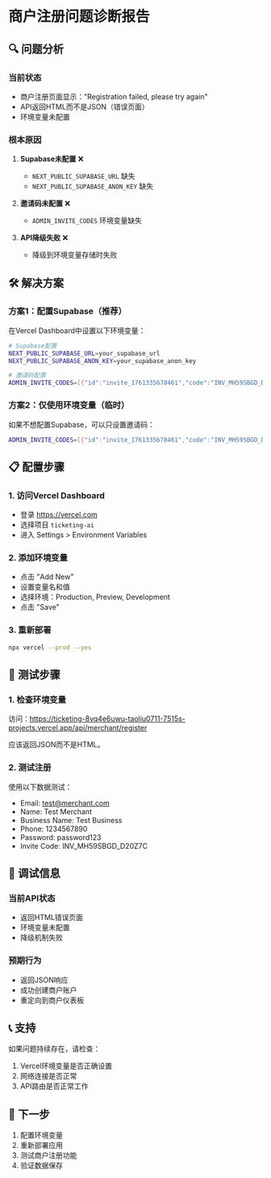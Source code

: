 # 商户注册问题诊断报告

## 🔍 问题分析

### 当前状态
- 商户注册页面显示："Registration failed, please try again"
- API返回HTML而不是JSON（错误页面）
- 环境变量未配置

### 根本原因
1. **Supabase未配置** ❌
   - `NEXT_PUBLIC_SUPABASE_URL` 缺失
   - `NEXT_PUBLIC_SUPABASE_ANON_KEY` 缺失

2. **邀请码未配置** ❌
   - `ADMIN_INVITE_CODES` 环境变量缺失

3. **API降级失败** ❌
   - 降级到环境变量存储时失败

## 🛠️ 解决方案

### 方案1：配置Supabase（推荐）

在Vercel Dashboard中设置以下环境变量：

```bash
# Supabase配置
NEXT_PUBLIC_SUPABASE_URL=your_supabase_url
NEXT_PUBLIC_SUPABASE_ANON_KEY=your_supabase_anon_key

# 邀请码配置
ADMIN_INVITE_CODES=[{"id":"invite_1761335678461","code":"INV_MH59SBGD_D20Z7C","isActive":true,"maxEvents":10,"usedBy":null,"usedAt":null,"expiresAt":"2025-11-23T19:54:38.461Z","createdAt":"2025-10-24T19:54:38.461Z"}]
```

### 方案2：仅使用环境变量（临时）

如果不想配置Supabase，可以只设置邀请码：

```bash
ADMIN_INVITE_CODES=[{"id":"invite_1761335678461","code":"INV_MH59SBGD_D20Z7C","isActive":true,"maxEvents":10,"usedBy":null,"usedAt":null,"expiresAt":"2025-11-23T19:54:38.461Z","createdAt":"2025-10-24T19:54:38.461Z"}]
```

## 📋 配置步骤

### 1. 访问Vercel Dashboard
- 登录 https://vercel.com
- 选择项目 `ticketing-ai`
- 进入 Settings > Environment Variables

### 2. 添加环境变量
- 点击 "Add New"
- 设置变量名和值
- 选择环境：Production, Preview, Development
- 点击 "Save"

### 3. 重新部署
```bash
npx vercel --prod --yes
```

## 🧪 测试步骤

### 1. 检查环境变量
访问：https://ticketing-8vq4e6uwu-taoliu0711-7515s-projects.vercel.app/api/merchant/register

应该返回JSON而不是HTML。

### 2. 测试注册
使用以下数据测试：
- Email: test@merchant.com
- Name: Test Merchant
- Business Name: Test Business
- Phone: 1234567890
- Password: password123
- Invite Code: INV_MH59SBGD_D20Z7C

## 🔧 调试信息

### 当前API状态
- 返回HTML错误页面
- 环境变量未配置
- 降级机制失败

### 预期行为
- 返回JSON响应
- 成功创建商户账户
- 重定向到商户仪表板

## 📞 支持

如果问题持续存在，请检查：
1. Vercel环境变量是否正确设置
2. 网络连接是否正常
3. API路由是否正常工作

## 🎯 下一步

1. 配置环境变量
2. 重新部署应用
3. 测试商户注册功能
4. 验证数据保存
